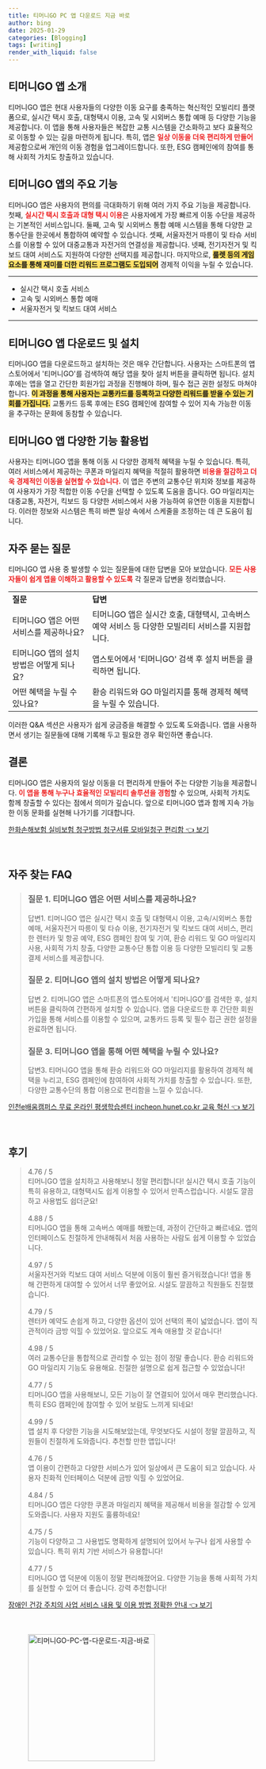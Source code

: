 ```yaml
---
title: 티머니GO PC 앱 다운로드 지금 바로
author: bing
date: 2025-01-29
categories: [Blogging]
tags: [writing]
render_with_liquid: false
---
```



<h2 id='티머니GO_앱_소개'>티머니GO 앱 소개</h2>

<p>티머니GO 앱은 현대 사용자들의 다양한 이동 요구를 충족하는 혁신적인 모빌리티 플랫폼으로, 실시간 택시 호출, 대형택시 이용, 고속 및 시외버스 통합 예매 등 다양한 기능을 제공합니다. 이 앱을 통해 사용자들은 복잡한 교통 시스템을 간소화하고 보다 효율적으로 이동할 수 있는 길을 마련하게 됩니다. 특히, 앱은 <b><span style="color: #ee2323;">일상 이동을 더욱 편리하게 만들어</span></b> 제공함으로써 개인의 이동 경험을 업그레이드합니다. 또한, ESG 캠페인에의 참여를 통해 사회적 가치도 창출하고 있습니다.</p>

<h2 id='티머니GO_앱의_주요_기능'>티머니GO 앱의 주요 기능</h2>

<p>티머니GO 앱은 사용자의 편의를 극대화하기 위해 여러 가지 주요 기능을 제공합니다. 첫째, <b><span style="color: #ee2323;">실시간 택시 호출과 대형 택시 이용</span></b>은 사용자에게 가장 빠르게 이동 수단을 제공하는 기본적인 서비스입니다. 둘째, 고속 및 시외버스 통합 예매 시스템을 통해 다양한 교통수단을 한곳에서 통합하여 예약할 수 있습니다. 셋째, 서울자전거 따릉이 및 타슈 서비스를 이용할 수 있어 대중교통과 자전거의 연결성을 제공합니다. 넷째, 전기자전거 및 킥보드 대여 서비스도 지원하여 다양한 선택지를 제공합니다. 마지막으로, <b><span style="background-color: #ffe066;">룰렛 등의 게임 요소를 통해 재미를 더한 리워드 프로그램도 도입되어</span></b> 경제적 이익을 누릴 수 있습니다.</p>

<hr />

<ul>
    <li>실시간 택시 호출 서비스</li>
    <li>고속 및 시외버스 통합 예매</li>
    <li>서울자전거 및 킥보드 대여 서비스</li>
</ul>

<hr />

<h2 id='티머니GO_앱_다운로드_및_설치'>티머니GO 앱 다운로드 및 설치</h2>

<p>티머니GO 앱을 다운로드하고 설치하는 것은 매우 간단합니다. 사용자는 스마트폰의 앱스토어에서 '티머니GO'를 검색하여 해당 앱을 찾아 설치 버튼을 클릭하면 됩니다. 설치 후에는 앱을 열고 간단한 회원가입 과정을 진행해야 하며, 필수 접근 권한 설정도 마쳐야 합니다. <b><span style="background-color: #ffe066;">이 과정을 통해 사용자는 교통카드를 등록하고 다양한 리워드를 받을 수 있는 기회를 가집니다.</span></b> 교통카드 등록 후에는 ESG 캠페인에 참여할 수 있어 지속 가능한 이동을 추구하는 문화에 동참할 수 있습니다.</p>

<h2 id='티머니GO_앱_다양한_기능_활용법'>티머니GO 앱 다양한 기능 활용법</h2>

<p>사용자는 티머니GO 앱을 통해 이동 시 다양한 경제적 혜택을 누릴 수 있습니다. 특히, 여러 서비스에서 제공하는 쿠폰과 마일리지 혜택을 적절히 활용하면 <b><span style="color: #ee2323;">비용을 절감하고 더욱 경제적인 이동을 실현할 수 있습니다.</span></b> 이 앱은 주변의 교통수단 위치와 정보를 제공하여 사용자가 가장 적합한 이동 수단을 선택할 수 있도록 도움을 줍니다. GO 마일리지는 대중교통, 자전거, 킥보드 등 다양한 서비스에서 사용 가능하여 유연한 이동을 지원합니다. 이러한 정보와 시스템은 특히 바쁜 일상 속에서 스케줄을 조정하는 데 큰 도움이 됩니다.</p>

<h2 id='자주_묻는_질문'>자주 묻는 질문</h2>

<p>티머니GO 앱 사용 중 발생할 수 있는 질문들에 대한 답변을 모아 보았습니다. <b><span style="color: #ee2323;">모든 사용자들이 쉽게 앱을 이해하고 활용할 수 있도록</span></b> 각 질문과 답변을 정리했습니다.</p>

<table>
    <tr>
        <td><b>질문</b></td>
        <td><b>답변</b></td>
    </tr>
    <tr>
        <td>티머니GO 앱은 어떤 서비스를 제공하나요?</td>
        <td>티머니GO 앱은 실시간 호출, 대형택시, 고속버스 예약 서비스 등 다양한 모빌리티 서비스를 지원합니다.</td>
    </tr>
    <tr>
        <td>티머니GO 앱의 설치 방법은 어떻게 되나요?</td>
        <td>앱스토어에서 '티머니GO' 검색 후 설치 버튼을 클릭하면 됩니다.</td>
    </tr>
    <tr>
        <td>어떤 혜택을 누릴 수 있나요?</td>
        <td>환승 리워드와 GO 마일리지를 통해 경제적 혜택을 누릴 수 있습니다.</td>
    </tr>
</table>

<p>이러한 Q&A 섹션은 사용자가 쉽게 궁금증을 해결할 수 있도록 도와줍니다. 앱을 사용하면서 생기는 질문들에 대해 기록해 두고 필요한 경우 확인하면 좋습니다.</p>

<h2 id='결론'>결론</h2>

<p>티머니GO 앱은 사용자의 일상 이동을 더 편리하게 만들어 주는 다양한 기능을 제공합니다. <b><span style="color: #ee2323;">이 앱을 통해 누구나 효율적인 모빌리티 솔루션을 경험</span></b>할 수 있으며, 사회적 가치도 함께 창출할 수 있다는 점에서 의미가 깊습니다. 앞으로 티머니GO 앱과 함께 지속 가능한 이동 문화를 실현해 나가기를 기대합니다.</p>


<p><a class="click-button" title="한화손해보험 실비보험 청구방법 청구서류 모바일청구 편리함" href="https://aptwhite.github.io/posts/%ED%95%9C%ED%99%94%EC%86%90%ED%95%B4%EB%B3%B4%ED%97%98-%EC%8B%A4%EB%B9%84%EB%B3%B4%ED%97%98-%EC%B2%AD%EA%B5%AC%EB%B0%A9%EB%B2%95-%EC%B2%AD%EA%B5%AC%EC%84%9C%EB%A5%98-%EB%AA%A8%EB%B0%94%EC%9D%BC%EC%B2%AD%EA%B5%AC-%ED%8E%B8%EB%A6%AC%ED%95%A8/" rel="dofollow">한화손해보험 실비보험 청구방법 청구서류 모바일청구 편리함 👈 보기</a></p><br>
<h2 id='자주_찾는_FAQ'>자주 찾는 FAQ</h2>
<div itemscope="" itemtype="https://schema.org/FAQPage"> 
<blockquote> 
<div itemscope="" itemprop="mainEntity" itemtype="https://schema.org/Question"> 
<h3 itemprop="name">질문 1. 티머니GO 앱은 어떤 서비스를 제공하나요?</h3> 
<div itemscope="" itemprop="acceptedAnswer" itemtype="https://schema.org/Answer"> 
<span itemprop="text"> 
<p>답변1. 티머니GO 앱은 실시간 택시 호출 및 대형택시 이용, 고속/시외버스 통합 예매, 서울자전거 따릉이 및 타슈 이용, 전기자전거 및 킥보드 대여 서비스, 편리한 렌터카 및 항공 예약, ESG 캠페인 참여 및 기여, 환승 리워드 및 GO 마일리지 사용, 사회적 가치 창출, 다양한 교통수단 통합 이용 등 다양한 모빌리티 및 교통 결제 서비스를 제공합니다.</p> 
</span> 
</div> 
</div> 

<div itemscope="" itemprop="mainEntity" itemtype="https://schema.org/Question"> 
<h3 itemprop="name">질문 2. 티머니GO 앱의 설치 방법은 어떻게 되나요?</h3> 
<div itemscope="" itemprop="acceptedAnswer" itemtype="https://schema.org/Answer"> 
<span itemprop="text"> 
<p>답변 2. 티머니GO 앱은 스마트폰의 앱스토어에서 '티머니GO'를 검색한 후, 설치 버튼을 클릭하여 간편하게 설치할 수 있습니다. 앱을 다운로드한 후 간단한 회원가입을 통해 서비스를 이용할 수 있으며, 교통카드 등록 및 필수 접근 권한 설정을 완료하면 됩니다.</p> 
</span> 
</div> 
</div> 

<div itemscope="" itemprop="mainEntity" itemtype="https://schema.org/Question"> 
<h3 itemprop="name">질문 3. 티머니GO 앱을 통해 어떤 혜택을 누릴 수 있나요?</h3> 
<div itemscope="" itemprop="acceptedAnswer" itemtype="https://schema.org/Answer"> 
<span itemprop="text"> 
<p>답변3. 티머니GO 앱을 통해 환승 리워드와 GO 마일리지를 활용하여 경제적 혜택을 누리고, ESG 캠페인에 참여하여 사회적 가치를 창출할 수 있습니다. 또한, 다양한 교통수단의 통합 이용으로 편리함을 느낄 수 있습니다.</p> 
</span> 
</div> 
</div> 
</blockquote> 
</div>
<p><a class="click-button" title="인천e배움캠퍼스 무료 온라인 평생학습센터 incheon.hunet.co.kr 교육 혁신" href="https://aptwhite.github.io/posts/%EC%9D%B8%EC%B2%9Ce%EB%B0%B0%EC%9B%80%EC%BA%A0%ED%8D%BC%EC%8A%A4-%EB%AC%B4%EB%A3%8C-%EC%98%A8%EB%9D%BC%EC%9D%B8-%ED%8F%89%EC%83%9D%ED%95%99%EC%8A%B5%EC%84%BC%ED%84%B0-incheon.hunet.co.kr-%EA%B5%90%EC%9C%A1-%ED%98%81%EC%8B%A0/" rel="dofollow">인천e배움캠퍼스 무료 온라인 평생학습센터 incheon.hunet.co.kr 교육 혁신 👈 보기</a></p><br>
<h2 id='후기'>후기</h2>
<div itemscope itemtype="https://schema.org/Product">
  <blockquote>
  <div itemprop="review" itemscope itemtype="https://schema.org/Review">
      <div itemprop="reviewRating" itemscope itemtype="https://schema.org/Rating"> <span itemprop="ratingValue">4.76</span> / <span itemprop="bestRating">5</span> </div>
      <span itemprop="reviewBody">티머니GO 앱을 설치하고 사용해보니 정말 편리합니다! 실시간 택시 호출 기능이 특히 유용하고, 대형택시도 쉽게 이용할 수 있어서 만족스럽습니다. 시설도 깔끔하고 사용법도 쉽더군요!</span>
  </div>
  <br>
  <div itemprop="review" itemscope itemtype="https://schema.org/Review">
      <div itemprop="reviewRating" itemscope itemtype="https://schema.org/Rating"> <span itemprop="ratingValue">4.88</span> / <span itemprop="bestRating">5</span> </div>
      <span itemprop="reviewBody">티머니GO 앱을 통해 고속버스 예매를 해봤는데, 과정이 간단하고 빠르네요. 앱의 인터페이스도 친절하게 안내해줘서 처음 사용하는 사람도 쉽게 이용할 수 있었습니다.</span>
  </div>
  <br>
  <div itemprop="review" itemscope itemtype="https://schema.org/Review">
      <div itemprop="reviewRating" itemscope itemtype="https://schema.org/Rating"> <span itemprop="ratingValue">4.97</span> / <span itemprop="bestRating">5</span> </div>
      <span itemprop="reviewBody">서울자전거와 킥보드 대여 서비스 덕분에 이동이 훨씬 즐거워졌습니다! 앱을 통해 간편하게 대여할 수 있어서 너무 좋았어요. 시설도 깔끔하고 직원들도 친절했습니다.</span>
  </div>
  <br>
  <div itemprop="review" itemscope itemtype="https://schema.org/Review">
      <div itemprop="reviewRating" itemscope itemtype="https://schema.org/Rating"> <span itemprop="ratingValue">4.79</span> / <span itemprop="bestRating">5</span> </div>
      <span itemprop="reviewBody">렌터카 예약도 손쉽게 하고, 다양한 옵션이 있어 선택의 폭이 넓었습니다. 앱이 직관적이라 금방 익힐 수 있었어요. 앞으로도 계속 애용할 것 같습니다!</span>
  </div>
  <br>
  <div itemprop="review" itemscope itemtype="https://schema.org/Review">
      <div itemprop="reviewRating" itemscope itemtype="https://schema.org/Rating"> <span itemprop="ratingValue">4.98</span> / <span itemprop="bestRating">5</span> </div>
      <span itemprop="reviewBody">여러 교통수단을 통합적으로 관리할 수 있는 점이 정말 좋습니다. 환승 리워드와 GO 마일리지 기능도 유용해요. 친절한 설명으로 쉽게 접근할 수 있었습니다!</span>
  </div>
  <br>
  <div itemprop="review" itemscope itemtype="https://schema.org/Review">
      <div itemprop="reviewRating" itemscope itemtype="https://schema.org/Rating"> <span itemprop="ratingValue">4.77</span> / <span itemprop="bestRating">5</span> </div>
      <span itemprop="reviewBody">티머니GO 앱을 사용해보니, 모든 기능이 잘 연결되어 있어서 매우 편리했습니다. 특히 ESG 캠페인에 참여할 수 있어 보람도 느끼게 되네요!</span>
  </div>
  <br>
  <div itemprop="review" itemscope itemtype="https://schema.org/Review">
      <div itemprop="reviewRating" itemscope itemtype="https://schema.org/Rating"> <span itemprop="ratingValue">4.99</span> / <span itemprop="bestRating">5</span> </div>
      <span itemprop="reviewBody">앱 설치 후 다양한 기능을 시도해보았는데, 무엇보다도 시설이 정말 깔끔하고, 직원들이 친절하게 도와줍니다. 추천할 만한 앱입니다!</span>
  </div>
  <br>
  <div itemprop="review" itemscope itemtype="https://schema.org/Review">
      <div itemprop="reviewRating" itemscope itemtype="https://schema.org/Rating"> <span itemprop="ratingValue">4.76</span> / <span itemprop="bestRating">5</span> </div>
      <span itemprop="reviewBody">앱 이용이 간편하고 다양한 서비스가 있어 일상에서 큰 도움이 되고 있습니다. 사용자 친화적 인터페이스 덕분에 금방 익힐 수 있었어요.</span>
  </div>
  <br>
  <div itemprop="review" itemscope itemtype="https://schema.org/Review">
      <div itemprop="reviewRating" itemscope itemtype="https://schema.org/Rating"> <span itemprop="ratingValue">4.84</span> / <span itemprop="bestRating">5</span> </div>
      <span itemprop="reviewBody">티머니GO 앱은 다양한 쿠폰과 마일리지 혜택을 제공해서 비용을 절감할 수 있게 도와줍니다. 사용자 지원도 훌륭하네요!</span>
  </div>
  <br>
  <div itemprop="review" itemscope itemtype="https://schema.org/Review">
      <div itemprop="reviewRating" itemscope itemtype="https://schema.org/Rating"> <span itemprop="ratingValue">4.75</span> / <span itemprop="bestRating">5</span> </div>
      <span itemprop="reviewBody">기능이 다양하고 그 사용법도 명확하게 설명되어 있어서 누구나 쉽게 사용할 수 있습니다. 특히 위치 기반 서비스가 유용합니다!</span>
  </div>
  <br>
  <div itemprop="review" itemscope itemtype="https://schema.org/Review">
      <div itemprop="reviewRating" itemscope itemtype="https://schema.org/Rating"> <span itemprop="ratingValue">4.77</span> / <span itemprop="bestRating">5</span> </div>
      <span itemprop="reviewBody">티머니GO 앱 덕분에 이동이 정말 편리해졌어요. 다양한 기능을 통해 사회적 가치를 실현할 수 있어 더 좋습니다. 강력 추천합니다!</span>
  </div>
  </blockquote>
</div>
<p><a class="click-button" title="장애인 건강 주치의 사업 서비스 내용 및 이용 방법 정확한 안내" href="https://aptwhite.github.io/posts/%EC%9E%A5%EC%95%A0%EC%9D%B8-%EA%B1%B4%EA%B0%95-%EC%A3%BC%EC%B9%98%EC%9D%98-%EC%82%AC%EC%97%85-%EC%84%9C%EB%B9%84%EC%8A%A4-%EB%82%B4%EC%9A%A9-%EB%B0%8F-%EC%9D%B4%EC%9A%A9-%EB%B0%A9%EB%B2%95-%EC%A0%95%ED%99%95%ED%95%9C-%EC%95%88%EB%82%B4/" rel="dofollow">장애인 건강 주치의 사업 서비스 내용 및 이용 방법 정확한 안내 👈 보기</a></p><br>
<figure class="image"><img src="https://aptwhite.github.io/assets/img/thumbnail/티머니GO-PC-앱-다운로드-지금-바로.webp" alt="티머니GO-PC-앱-다운로드-지금-바로" width="256" height="256"></figure>